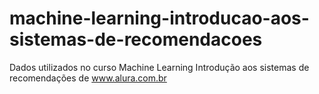 # machine-learning-introducao-aos-sistemas-de-recomendacoes

Dados utilizados no curso Machine Learning Introdução aos sistemas de recomendações de www.alura.com.br
